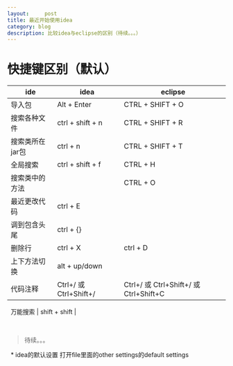 ```yaml
---
layout:     post
title: 最近开始使用idea
category: blog
description: 比较idea与eclipse的区别（待续。。。）
---
```


快捷键区别（默认）
=======

ide | idea | eclipse
------------ | -------------- | -------------
导入包 | Alt + Enter | CTRL + SHIFT + O
搜索各种文件 | ctrl + shift + n | CTRL + SHIFT + R
搜索类所在jar包 | ctrl + n | CTRL + SHIFT + T
全局搜索 | ctrl + shift + f | CTRL + H
搜索类中的方法 |  | CTRL + O
最近更改代码 | ctrl + E | 
调到包含头尾 | ctrl + {} | 
删除行 | ctrl + X | ctrl + D
上下方法切换 | alt + up/down | 
代码注释 | Ctrl+/ 或 Ctrl+Shift+/  | Ctrl+/ 或 Ctrl+Shift+/ 或 Ctrl+Shift+C
 
万能搜索 | shift + shift | 


 
>待续。。。 

 
* idea的默认设置
打开file里面的other settings的default settings 
